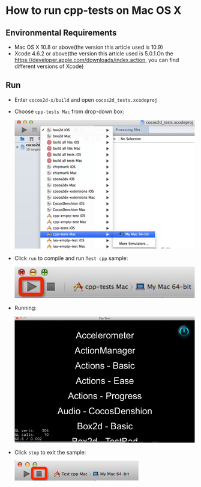 # How to run cpp-tests on Mac OS X
   

## Environmental Requirements

* Mac OS X 10.8 or above(the version this article used is 10.9)
* Xcode 4.6.2 or above(the version this article used is 5.0.1.On the <https://developer.apple.com/downloads/index.action>, you can find different versions of Xcode)

## Run

* Enter `cocos2d-x/build` and open `cocos2d_tests.xcodeproj`
* Choose `cpp-tests Mac` from drop-down box:
  
  ![select project](res/select_project.png)
  
* Click `run` to compile and run `Test cpp` sample:

  ![select run button](res/select_run.png)
  
* Running:

  ![run](res/run.png)
  
* Click `stop` to exit the sample:

  ![stop](res/select_stop.png)


